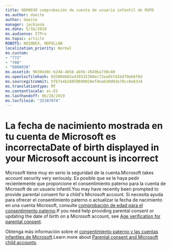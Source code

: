 ```yaml
---
title: 8000038 comprobación de cuenta de usuario infantil de RGPD
ms.author: daeite
author: daeite
manager: jackiesm
ms.date: 5/16/2018
ms.audience: ITPro
ms.topic: article
ROBOTS: NOINDEX, NOFOLLOW
localization_priority: Normal
ms.custom:
- "772"
- "788"
- "8000038"
ms.assetid: 9039e40c-62d4-4658-ab5b-2649ba738c40
ms.openlocfilehash: 035004602a439335380ec72ea65fd1bd70ebbf0d
ms.sourcegitcommit: 5fb7a4b28859690020efdea630d03e70cc0e6334
ms.translationtype: MT
ms.contentlocale: es-ES
ms.lasthandoff: 06/28/2019
ms.locfileid: "35387074"
---
```

# <a name="date-of-birth-displayed-in-your-microsoft-account-is-incorrect"></a><span data-ttu-id="6686b-102">La fecha de nacimiento mostrada en tu cuenta de Microsoft es incorrecta</span><span class="sxs-lookup"><span data-stu-id="6686b-102">Date of birth displayed in your Microsoft account is incorrect</span></span>

<span data-ttu-id="6686b-103">Microsoft tiene muy en serio la seguridad de la cuenta.</span><span class="sxs-lookup"><span data-stu-id="6686b-103">Microsoft takes account security very seriously.</span></span> <span data-ttu-id="6686b-104">Es posible que se le haya pedir recientemente que proporcione el consentimiento paterno para la cuenta de Microsoft de un usuario infantil.</span><span class="sxs-lookup"><span data-stu-id="6686b-104">You may have recently been prompted to provide parental consent for a child's Microsoft account.</span></span> <span data-ttu-id="6686b-105">Si necesita ayuda para ofrecer el consentimiento paterno o actualizar la fecha de nacimiento en una cuenta Microsoft, consulte [comprobación de edad para el consentimiento paterno](https://go.microsoft.com/fwlink/p/?linkid=874364).</span><span class="sxs-lookup"><span data-stu-id="6686b-105">If you need help providing parental consent or updating the date of birth on a Microsoft account, see [Age verification for parental consent](https://go.microsoft.com/fwlink/p/?linkid=874364).</span></span>
  
<span data-ttu-id="6686b-106">Obtenga más información sobre el [consentimiento paterno y las cuentas infantiles de Microsoft](https://go.microsoft.com/fwlink/p/?linkid=874365).</span><span class="sxs-lookup"><span data-stu-id="6686b-106">Learn more about [Parental consent and Microsoft child accounts](https://go.microsoft.com/fwlink/p/?linkid=874365).</span></span>
  